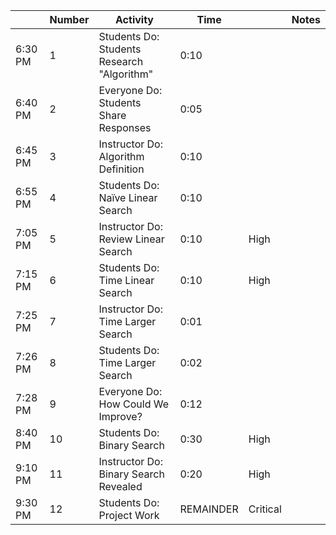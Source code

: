 |         | Number | Activity                                   | Time      |          | Notes |
| ------- | ------ | ------------------------------------------ | --------- | -------- | ----- |
| 6:30 PM | 1      | Students Do: Students Research "Algorithm" | 0:10      |          |       |
| 6:40 PM | 2      | Everyone Do: Students Share Responses      | 0:05      |          |       |
| 6:45 PM | 3      | Instructor Do: Algorithm Definition        | 0:10      |          |       |
| 6:55 PM | 4      | Students Do: Naïve Linear Search           | 0:10      |          |       |
| 7:05 PM | 5      | Instructor Do: Review Linear Search        | 0:10      | High     |       |
| 7:15 PM | 6      | Students Do: Time Linear Search            | 0:10      | High     |       |
| 7:25 PM | 7      | Instructor Do: Time Larger Search          | 0:01      |          |       |
| 7:26 PM | 8      | Students Do: Time Larger Search            | 0:02      |          |       |
| 7:28 PM | 9      | Everyone Do: How Could We Improve?         | 0:12      |          |       |
| 8:40 PM | 10     | Students Do: Binary Search                 | 0:30      | High     |       |
| 9:10 PM | 11     | Instructor Do: Binary Search Revealed      | 0:20      | High     |       |
| 9:30 PM | 12     | Students Do: Project Work                  | REMAINDER | Critical |       |
